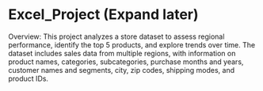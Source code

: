 # Excel_Project (Expand later)

Overview:
This project analyzes a store dataset to assess regional performance, identify the top 5 products, and explore trends over time. The dataset includes sales data from multiple regions, with information on product names, categories, subcategories, purchase months and years, customer names and segments, city, zip codes, shipping modes, and product IDs.
